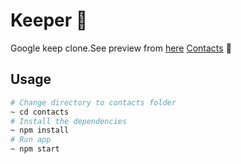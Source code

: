 # Keeper 📱
Google keep clone.See preview from [here](https://0woq0.csb.app/)
[Contacts](https://0woq0.csb.app/) 📱 

## Usage 
```bash
# Change directory to contacts folder
~ cd contacts
# Install the dependencies
~ npm install
# Run app
~ npm start

```
